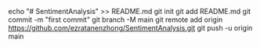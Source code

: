 echo "# SentimentAnalysis" >> README.md
git init
git add README.md
git commit -m "first commit"
git branch -M main
git remote add origin https://github.com/ezratanenzhong/SentimentAnalysis.git
git push -u origin main
